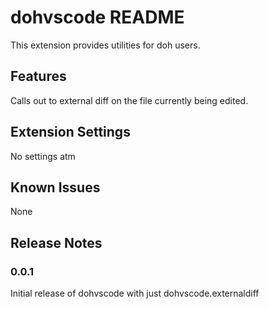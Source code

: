 # dohvscode README

This extension provides utilities for doh users.

## Features

Calls out to external diff on the file currently being edited.

## Extension Settings

No settings atm

## Known Issues

None

## Release Notes

### 0.0.1

Initial release of dohvscode with just dohvscode.externaldiff
